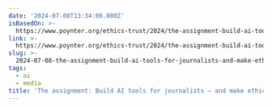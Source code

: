```yaml
---
date: '2024-07-08T13:34:06.000Z'
isBasedOn: >-
  https://www.poynter.org/ethics-trust/2024/the-assignment-build-ai-tools-for-journalists-and-make-ethics-job-one/
link: >-
  https://www.poynter.org/ethics-trust/2024/the-assignment-build-ai-tools-for-journalists-and-make-ethics-job-one/
slug: >-
  2024-07-08-the-assignment-build-ai-tools-for-journalists-and-make-ethics-job-one
tags:
  - ai
  - media
title: 'The assignment: Build AI tools for journalists – and make ethics job one'
---
```

 
